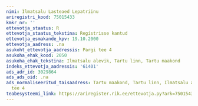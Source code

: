 ```yaml
---
nimi: Ilmatsalu Lasteaed Lepatriinu
ariregistri_kood: 75015433
kmkr_nr: ''
ettevotja_staatus: R
ettevotja_staatus_tekstina: Registrisse kantud
ettevotja_esmakande_kpv: 19.10.2000
ettevotja_aadress: .na
asukoht_ettevotja_aadressis: Pargi tee 4
asukoha_ehak_kood: 2050
asukoha_ehak_tekstina: Ilmatsalu alevik, Tartu linn, Tartu maakond
indeks_ettevotja_aadressis: '61401'
ads_adr_id: 3029864
ads_ads_oid: .na
ads_normaliseeritud_taisaadress: Tartu maakond, Tartu linn, Ilmatsalu alevik, Pargi
  tee 4
teabesysteemi_link: https://ariregister.rik.ee/ettevotja.py?ark=75015433&ref=rekvisiidid
---
```

